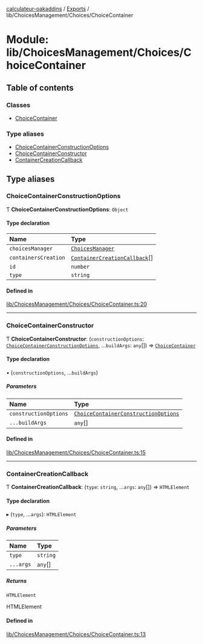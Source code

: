 [calculateur-oakaddins](../README.md) / [Exports](../modules.md) / lib/ChoicesManagement/Choices/ChoiceContainer

# Module: lib/ChoicesManagement/Choices/ChoiceContainer

## Table of contents

### Classes

- [ChoiceContainer](../classes/lib_choicesmanagement_choices_choicecontainer.choicecontainer.md)

### Type aliases

- [ChoiceContainerConstructionOptions](lib_choicesmanagement_choices_choicecontainer.md#choicecontainerconstructionoptions)
- [ChoiceContainerConstructor](lib_choicesmanagement_choices_choicecontainer.md#choicecontainerconstructor)
- [ContainerCreationCallback](lib_choicesmanagement_choices_choicecontainer.md#containercreationcallback)

## Type aliases

### ChoiceContainerConstructionOptions

Ƭ **ChoiceContainerConstructionOptions**: `Object`

#### Type declaration

| Name | Type |
| :------ | :------ |
| `choicesManager` | [`ChoicesManager`](../classes/lib_choicesmanagement_choicesmanager.choicesmanager.md) |
| `containersCreation` | [`ContainerCreationCallback`](lib_choicesmanagement_choices_choicecontainer.md#containercreationcallback)[] |
| `id` | `number` |
| `type` | `string` |

#### Defined in

[lib/ChoicesManagement/Choices/ChoiceContainer.ts:20](https://github.com/P0ulpy/Configurateur-OakAddins/blob/cf4ecab/src/lib/ChoicesManagement/Choices/ChoiceContainer.ts#L20)

___

### ChoiceContainerConstructor

Ƭ **ChoiceContainerConstructor**: (`constructionOptions`: [`ChoiceContainerConstructionOptions`](lib_choicesmanagement_choices_choicecontainer.md#choicecontainerconstructionoptions), ...`buildArgs`: `any`[]) => [`ChoiceContainer`](../classes/lib_choicesmanagement_choices_choicecontainer.choicecontainer.md)

#### Type declaration

• (`constructionOptions`, ...`buildArgs`)

##### Parameters

| Name | Type |
| :------ | :------ |
| `constructionOptions` | [`ChoiceContainerConstructionOptions`](lib_choicesmanagement_choices_choicecontainer.md#choicecontainerconstructionoptions) |
| `...buildArgs` | `any`[] |

#### Defined in

[lib/ChoicesManagement/Choices/ChoiceContainer.ts:15](https://github.com/P0ulpy/Configurateur-OakAddins/blob/cf4ecab/src/lib/ChoicesManagement/Choices/ChoiceContainer.ts#L15)

___

### ContainerCreationCallback

Ƭ **ContainerCreationCallback**: (`type`: `string`, ...`args`: `any`[]) => `HTMLElement`

#### Type declaration

▸ (`type`, ...`args`): `HTMLElement`

##### Parameters

| Name | Type |
| :------ | :------ |
| `type` | `string` |
| `...args` | `any`[] |

##### Returns

`HTMLElement`

HTMLElement

#### Defined in

[lib/ChoicesManagement/Choices/ChoiceContainer.ts:13](https://github.com/P0ulpy/Configurateur-OakAddins/blob/cf4ecab/src/lib/ChoicesManagement/Choices/ChoiceContainer.ts#L13)
